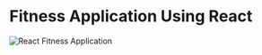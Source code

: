 # Fitness Application Using React

![React Fitness Application](https://i.ibb.co/Yt9spGc/image.png)


